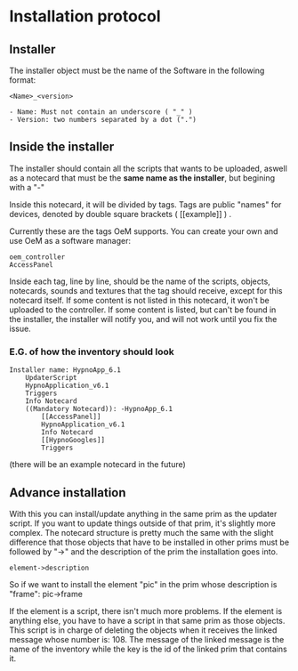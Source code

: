 # Installation protocol


## Installer

The installer object must be the name of the Software in the following format:

	<Name>_<version>
	
	- Name: Must not contain an underscore ( "_" ) 
	- Version: two numbers separated by a dot (".")

## Inside the installer

The installer should contain all the scripts that wants to be uploaded, aswell as a notecard that must be the **same name as the installer**, but begining with a "-"

Inside this notecard, it will be divided by tags. Tags are public "names" for devices, denoted by double square brackets ( [[example]] ) . 

Currently these are the tags OeM supports. You can create your own and use OeM as a software manager:
	
	oem_controller
	AccessPanel

Inside each tag, line by line, should be the name of the scripts, objects, notecards, sounds and textures that the tag should receive, except for this notecard itself. If some content is not listed in this notecard, it won't be uploaded to the controller.
If some content is listed, but can't be found in the installer, the installer will notify you, and will not work until you fix the issue.
### **E.G. of how the inventory should look** 
	Installer name: HypnoApp_6.1 
		UpdaterScript
		HypnoApplication_v6.1
		Triggers
		Info Notecard
		((Mandatory Notecard)): -HypnoApp_6.1
			[[AccessPanel]]
			HypnoApplication_v6.1
			Info Notecard
			[[HypnoGoogles]]
			Triggers
			
(there will be an example notecard in the future)
				
## Advance installation 				
With this you can install/update anything in the same prim as the updater script.
If you want to update things outside of that prim, it's slightly more complex. 
The notecard structure is pretty much the same with the slight difference that those objects that have to be installed in other prims must be followed by "->" and the description of the prim the installation goes into.

	element->description
	
So if we want to install the element "pic" in the prim whose description is "frame":
	pic->frame

If the element is a script, there isn't much more problems. 
If the element is anything else, you have to have a script in that same prim as those objects. This script is in charge of deleting the objects when it receives the linked message whose number is: 108. The message of the linked message is the name of the inventory while the key is the id of the linked prim that contains it. 